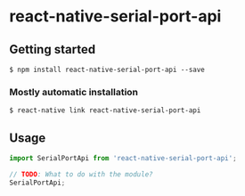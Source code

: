 # react-native-serial-port-api

## Getting started

`$ npm install react-native-serial-port-api --save`

### Mostly automatic installation

`$ react-native link react-native-serial-port-api`

## Usage
```javascript
import SerialPortApi from 'react-native-serial-port-api';

// TODO: What to do with the module?
SerialPortApi;
```
